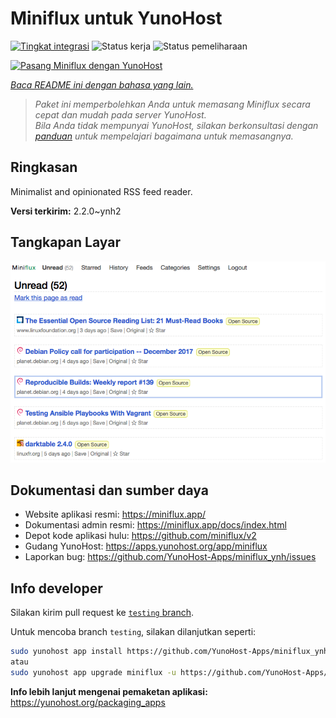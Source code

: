 <!--
N.B.: README ini dibuat secara otomatis oleh <https://github.com/YunoHost/apps/tree/master/tools/readme_generator>
Ini TIDAK boleh diedit dengan tangan.
-->

# Miniflux untuk YunoHost

[![Tingkat integrasi](https://dash.yunohost.org/integration/miniflux.svg)](https://ci-apps.yunohost.org/ci/apps/miniflux/) ![Status kerja](https://ci-apps.yunohost.org/ci/badges/miniflux.status.svg) ![Status pemeliharaan](https://ci-apps.yunohost.org/ci/badges/miniflux.maintain.svg)

[![Pasang Miniflux dengan YunoHost](https://install-app.yunohost.org/install-with-yunohost.svg)](https://install-app.yunohost.org/?app=miniflux)

*[Baca README ini dengan bahasa yang lain.](./ALL_README.md)*

> *Paket ini memperbolehkan Anda untuk memasang Miniflux secara cepat dan mudah pada server YunoHost.*  
> *Bila Anda tidak mempunyai YunoHost, silakan berkonsultasi dengan [panduan](https://yunohost.org/install) untuk mempelajari bagaimana untuk memasangnya.*

## Ringkasan

Minimalist and opinionated RSS feed reader.

**Versi terkirim:** 2.2.0~ynh2

## Tangkapan Layar

![Tangkapan Layar pada Miniflux](./doc/screenshots/overview.png)

## Dokumentasi dan sumber daya

- Website aplikasi resmi: <https://miniflux.app/>
- Dokumentasi admin resmi: <https://miniflux.app/docs/index.html>
- Depot kode aplikasi hulu: <https://github.com/miniflux/v2>
- Gudang YunoHost: <https://apps.yunohost.org/app/miniflux>
- Laporkan bug: <https://github.com/YunoHost-Apps/miniflux_ynh/issues>

## Info developer

Silakan kirim pull request ke [`testing` branch](https://github.com/YunoHost-Apps/miniflux_ynh/tree/testing).

Untuk mencoba branch `testing`, silakan dilanjutkan seperti:

```bash
sudo yunohost app install https://github.com/YunoHost-Apps/miniflux_ynh/tree/testing --debug
atau
sudo yunohost app upgrade miniflux -u https://github.com/YunoHost-Apps/miniflux_ynh/tree/testing --debug
```

**Info lebih lanjut mengenai pemaketan aplikasi:** <https://yunohost.org/packaging_apps>
